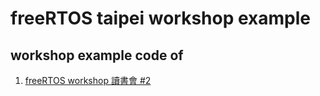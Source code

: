 freeRTOS taipei workshop example
===

## workshop example code of

1. [freeRTOS workshop 讀書會 #2](http://freertos.kktix.cc/events/9aafb3c1-b4e121)
